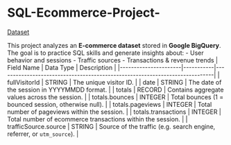 # SQL-Ecommerce-Project-
[Dataset](https://console.cloud.google.com/bigquery?hl=vi&inv=1&invt=Ab1UAQ&project=my-project-sql-464309&ws=!1m10!1m4!4m3!1sbigquery-public-data!2sgoogle_analytics_sample!3sga_sessions_20170801!1m4!4m3!1smy-project-sql-464309!2shometest!3shackathon_accessories_sales)

This project analyzes an **E-commerce dataset** stored in **Google BigQuery**.   The goal is to practice SQL skills and generate insights about: - User behavior and sessions - Traffic sources - Transactions &amp; revenue trends
| Field Name           | Data Type | Description                                                                 |
|----------------------|-----------|-----------------------------------------------------------------------------|
| fullVisitorId        | STRING    | The unique visitor ID.                                                      |
| date                 | STRING    | The date of the session in YYYYMMDD format.                                 |
| totals               | RECORD    | Contains aggregate values across the session.                               |
| totals.bounces       | INTEGER   | Total bounces (1 = bounced session, otherwise null).                        |
| totals.pageviews     | INTEGER   | Total number of pageviews within the session.                               |
| totals.transactions  | INTEGER   | Total number of ecommerce transactions within the session.                   |
| trafficSource.source | STRING    | Source of the traffic (e.g. search engine, referrer, or `utm_source`).       |
